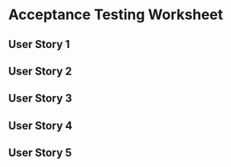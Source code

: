 # Acceptance Testing Worksheet

## User Story 1

## User Story 2

## User Story 3

## User Story 4

## User Story 5
